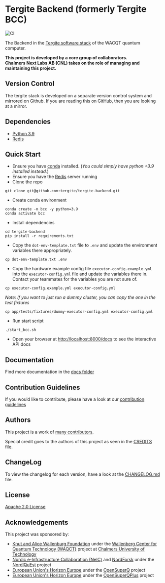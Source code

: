 # Tergite Backend (formerly Tergite BCC)

![CI](https://github.com/tergite/tergite-backend/actions/workflows/ci.yml/badge.svg)

The Backend in the [Tergite software stack](https://tergite.github.io/) of the WACQT quantum computer.

**This project is developed by a core group of collaborators.**    
**Chalmers Next Labs AB (CNL) takes on the role of managing and maintaining this project.**

## Version Control

The tergite stack is developed on a separate version control system and mirrored on Github.
If you are reading this on GitHub, then you are looking at a mirror. 

## Dependencies

- [Python 3.9](https://www.python.org/)
- [Redis](https://redis.io/)

## Quick Start

- Ensure you have [conda](https://docs.anaconda.com/free/miniconda/index.html) installed. 
 (_You could simply have python +3.9 installed instead._)
- Ensure you have the [Redis](https://redis.io/) server running
- Clone the repo

```shell
git clone git@github.com:tergite/tergite-backend.git
```

- Create conda environment

```shell
conda create -n bcc -y python=3.9
conda activate bcc
```

- Install dependencies

```shell
cd tergite-backend
pip install -r requirements.txt
```

- Copy the `dot-env-template.txt` file to `.env` and 
  update the environment variables there appropriately.

```shell
cp dot-env-template.txt .env
```

- Copy the hardware example config file `executor-config.example.yml` into the `executor-config.yml` file and update the variables there in. Contact your teammates for
 the variables you are not sure of.

```shell
cp executor-config.example.yml executor-config.yml
```

_Note: If you want to just run a dummy cluster, you can copy the one in the test fixtures_

```shell
cp app/tests/fixtures/dummy-executor-config.yml executor-config.yml
```


- Run start script

```shell
./start_bcc.sh
```

- Open your browser at [http://localhost:8000/docs](http://localhost:8000/docs) to see the interactive API docs

## Documentation

Find more documentation in the [docs folder](./docs)

## Contribution Guidelines

If you would like to contribute, please have a look at our
[contribution guidelines](./CONTRIBUTING.md)

## Authors

This project is a work of
[many contributors](https://github.com/tergite/tergite-backend/graphs/contributors).

Special credit goes to the authors of this project as seen in the [CREDITS](./CREDITS.md) file.

## ChangeLog

To view the changelog for each version, have a look at
the [CHANGELOG.md](./CHANGELOG.md) file.

## License

[Apache 2.0 License](./LICENSE.txt)

## Acknowledgements

This project was sponsored by:

-   [Knut and Alice Wallenburg Foundation](https://kaw.wallenberg.org/en) under the [Wallenberg Center for Quantum Technology (WAQCT)](https://www.chalmers.se/en/centres/wacqt/) project at [Chalmers University of Technology](https://www.chalmers.se)
-   [Nordic e-Infrastructure Collaboration (NeIC)](https://neic.no) and [NordForsk](https://www.nordforsk.org/sv) under the [NordIQuEst](https://neic.no/nordiquest/) project
-   [European Union's Horizon Europe](https://research-and-innovation.ec.europa.eu/funding/funding-opportunities/funding-programmes-and-open-calls/horizon-europe_en) under the [OpenSuperQ](https://cordis.europa.eu/project/id/820363) project
-   [European Union's Horizon Europe](https://research-and-innovation.ec.europa.eu/funding/funding-opportunities/funding-programmes-and-open-calls/horizon-europe_en) under the [OpenSuperQPlus](https://opensuperqplus.eu/) project
